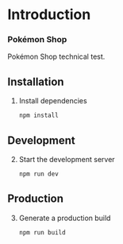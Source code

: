 # Introduction

<div>
   <h3>Pokémon Shop</h3>

   <p>Pokémon Shop technical test.</p>
</div>

## Installation

1. Install dependencies

   ```sh
   npm install
   ```

## Development

2. Start the development server

   ```sh
   npm run dev
   ```

## Production

3. Generate a production build

   ```sh
   npm run build
   ```
